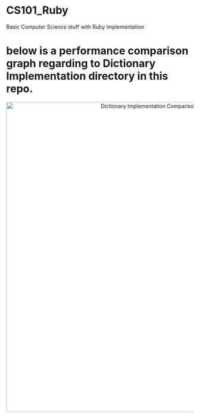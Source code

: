 # CS101_Ruby
Basic Computer Science stuff with Ruby implementation

# below is a performance comparison graph regarding to Dictionary Implementation directory in this repo.
<div>
    <a href="https://plot.ly/~kenzan100/5/" target="_blank" title="Dictionary Implementation Comparison 2nd attempt" style="display: block; text-align: center;"><img src="https://plot.ly/~kenzan100/5.png" alt="Dictionary Implementation Comparison 2nd attempt" style="max-width: 100%;width: 834px;"  width="834" onerror="this.onerror=null;this.src='https://plot.ly/404.png';" /></a>
    <script data-plotly="kenzan100:5" src="https://plot.ly/embed.js" async></script>
</div>
